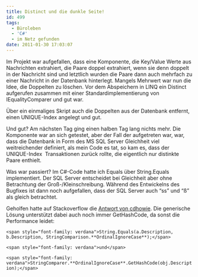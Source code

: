 ```yaml
---
title: Distinct und die dunkle Seite!
id: 499
tags:
  - Büroleben
  - 'C#'
  - im Netz gefunden
date: 2011-01-30 17:03:07
---
```


Im Projekt war aufgefallen, dass eine Komponente, die Key/Value Werte aus Nachrichten extrahiert, die Paare doppel extrahiert, wenn sie denn doppelt in der Nachricht sind und letztlich wurden die Paare dann auch mehrfach zu einer Nachricht in der Datenbank hinterlegt. Mangels Mehrwert war nun die Idee, die Doppelten zu löschen. Vor dem Abspeichern in LINQ ein Distinct aufgerufen zusammen mit einer Standardimplementierung von IEqualityComparer und gut war.

Über ein einmaliges Skript auch die Doppelten aus der Datenbank entfernt, einen UNIQUE-Index angelegt und gut.

Und gut? Am nächsten Tag ging einen halben Tag lang nichts mehr. Die Komponente war an sich getestet, aber der Fall der aufgetreten war, war, dass die Datenbank in Form des MS SQL Server Gleichheit viel weitreichender definiert, als mein Code es tat, so kam es, dass der UNIQUE-Index&#160; Transaktionen zurück rollte, die eigentlich nur distinkte Paare enthielt.

Was war passiert? Im C#-Code hatte ich Equals über String.Equals implementiert. Der SQL Server entscheidet bei Gleichheit aber ohne Betrachtung der Groß-/Kleinschreibung. Während des Entwickelns des Bugfixes ist dann noch aufgefallen, dass der SQL Server auch “ss” und “ß” als gleich betrachtet.

Geholfen hatte auf Stackoverflow die [Antwort von cdhowie](http://stackoverflow.com/questions/4190143/how-to-maintain-unique-list-before-saving-to-database-c/4190183#4190183). Die generische Lösung unterstützt dabei auch noch immer GetHashCode, da sonst die Performance leidet:

`<span style="font-family: verdana">String.Equals(a.Description, b.Description, StringComparison.**OrdinalIgnoreCase**);</span>`

`<span style="font-family: verdana">und</span>`

`<span style="font-family: verdana">StringComparer.**OrdinalIgnoreCase**.GetHashCode(obj.Description);</span>`